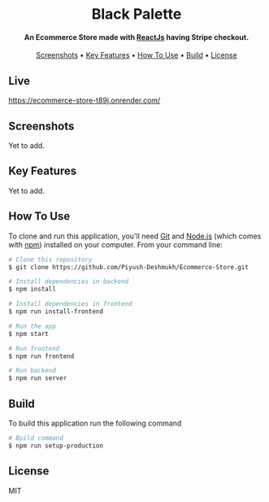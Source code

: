 <h1 align="center">
  Black Palette
  <br>
</h1>

<h4 align="center">An Ecommerce Store made with <a href="https://github.com/facebook/react" target="_blank">ReactJs</a> having Stripe checkout.</h4>


<p align="center">
  <a href="#screenshots">Screenshots</a> •
  <a href="#key-features">Key Features</a> •
  <a href="#how-to-use">How To Use</a> •
  <a href="#build">Build</a> •
  <a href="#license">License</a>
</p>

## Live 
https://ecommerce-store-t89j.onrender.com/

## Screenshots

Yet to add.

## Key Features

Yet to add.

## How To Use

To clone and run this application, you'll need [Git](https://git-scm.com) and [Node.js](https://nodejs.org/en/download/) (which comes with [npm](http://npmjs.com)) installed on your computer. From your command line:

```bash
# Clone this repository
$ git clone https://github.com/Piyush-Deshmukh/Ecommerce-Store.git

# Install dependencies in backend
$ npm install

# Install dependencies in frontend
$ npm run install-frontend

# Run the app
$ npm start

# Run frontend
$ npm run frontend

# Run backend
$ npm run server
```

## Build

To build this application run the following command

```bash
# Build command
$ npm run setup-production
```

## License

MIT
